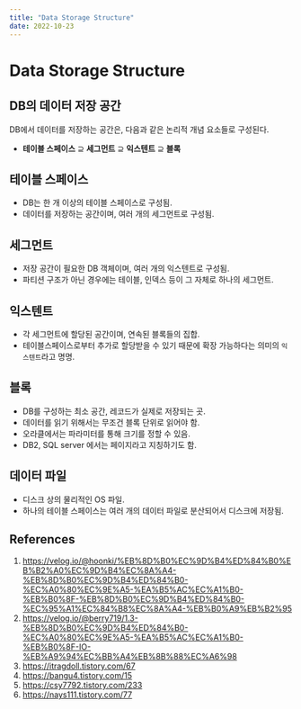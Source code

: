 ```yaml
---
title: "Data Storage Structure"
date: 2022-10-23
---
```


# Data Storage Structure

## DB의 데이터 저장 공간

DB에서 데이터를 저장하는 공간은, 다음과 같은 논리적 개념 요소들로 구성된다.

- **테이블 스페이스** ⊇ **세그먼트** ⊇ **익스텐트** ⊇ **블록**

## 테이블 스페이스

- DB는 한 개 이상의 테이블 스페이스로 구성됨.
- 데이터를 저장하는 공간이며, 여러 개의 세그먼트로 구성됨.

## 세그먼트

- 저장 공간이 필요한 DB 객체이며, 여러 개의 익스텐트로 구성됨.
- 파티션 구조가 아닌 경우에는 테이블, 인덱스 등이 그 자체로 하나의 세그먼트.

## 익스텐트

- 각 세그먼트에 할당된 공간이며, 연속된 블록들의 집합.
- 테이블스페이스로부터 추가로 할당받을 수 있기 때문에 확장 가능하다는 의미의 `익스텐트`라고 명명.

## 블록

- DB를 구성하는 최소 공간, 레코드가 실제로 저장되는 곳.
- 데이터를 읽기 위해서는 무조건 블록 단위로 읽어야 함.
- 오라클에서는 파라미터를 통해 크기를 정할 수 있음.
- DB2, SQL server 에서는 페이지라고 지칭하기도 함.

## 데이터 파일

- 디스크 상의 물리적인 OS 파일.
- 하나의 테이블 스페이스는 여러 개의 데이터 파일로 분산되어서 디스크에 저장됨.

## References

1. https://velog.io/@hoonki/%EB%8D%B0%EC%9D%B4%ED%84%B0%EB%B2%A0%EC%9D%B4%EC%8A%A4-%EB%8D%B0%EC%9D%B4%ED%84%B0-%EC%A0%80%EC%9E%A5-%EA%B5%AC%EC%A1%B0-%EB%B0%8F-%EB%8D%B0%EC%9D%B4%ED%84%B0-%EC%95%A1%EC%84%B8%EC%8A%A4-%EB%B0%A9%EB%B2%95
2. https://velog.io/@berry719/1.3-%EB%8D%B0%EC%9D%B4%ED%84%B0-%EC%A0%80%EC%9E%A5-%EA%B5%AC%EC%A1%B0-%EB%B0%8F-IO-%EB%A9%94%EC%BB%A4%EB%8B%88%EC%A6%98
3. https://itragdoll.tistory.com/67
4. https://bangu4.tistory.com/15
5. https://csy7792.tistory.com/233
6. https://nays111.tistory.com/77
